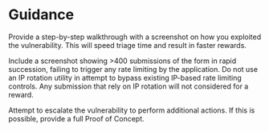 # Guidance

Provide a step-by-step walkthrough with a screenshot on how you exploited the vulnerability. This will speed triage time and result in faster rewards.

Include a screenshot showing >400 submissions of the form in rapid succession, failing to trigger any rate limiting by the application. Do not use an IP rotation utility in attempt to bypass existing IP-based rate limiting controls. Any submission that rely on IP rotation will not considered for a reward.

Attempt to escalate the vulnerability to perform additional actions. If this is possible, provide a full Proof of Concept.
